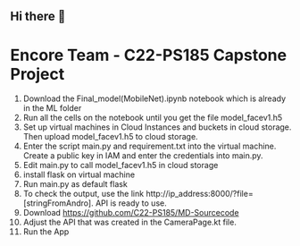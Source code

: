 ## Hi there 👋

<!--

**Here are some ideas to get you started:**

🙋‍♀️ A short introduction - what is your organization all about?
🌈 Contribution guidelines - how can the community get involved?
👩‍💻 Useful resources - where can the community find your docs? Is there anything else the community should know?
🍿 Fun facts - what does your team eat for breakfast?
🧙 Remember, you can do mighty things with the power of [Markdown](https://docs.github.com/github/writing-on-github/getting-started-with-writing-and-formatting-on-github/basic-writing-and-formatting-syntax)
-->

# Encore Team - C22-PS185 Capstone Project

1. Download the Final_model(MobileNet).ipynb notebook which is already in the ML folder
2. Run all the cells on the notebook until you get the file model_facev1.h5
3. Set up virtual machines in Cloud Instances and buckets in cloud storage. Then upload model_facev1.h5 to cloud storage.
4. Enter the script main.py and requirement.txt into the virtual machine. Create a public key in IAM and enter the credentials into main.py.
5. Edit main.py to call model_facev1.h5 in cloud storage
6. install flask on virtual machine
7. Run main.py as default flask
8. To check the output, use the link http://ip_address:8000/?file=[stringFromAndro]. API is ready to use.
9. Download https://github.com/C22-PS185/MD-Sourcecode
10. Adjust the API that was created in the CameraPage.kt file.
11. Run the App
